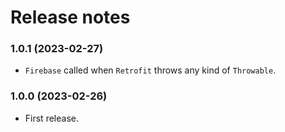 # Release notes #

### 1.0.1 (2023-02-27) ###

* `Firebase` called when `Retrofit` throws any kind of `Throwable`.

### 1.0.0 (2023-02-26) ###

* First release.
